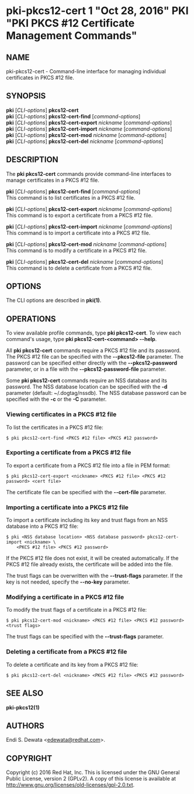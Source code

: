 # pki-pkcs12-cert 1 "Oct 28, 2016" PKI "PKI PKCS #12 Certificate Management Commands"

## NAME

pki-pkcs12-cert - Command-line interface for managing individual certificates in PKCS #12 file.

## SYNOPSIS

**pki** [*CLI-options*] **pkcs12-cert**  
**pki** [*CLI-options*] **pkcs12-cert-find** [*command-options*]  
**pki** [*CLI-options*] **pkcs12-cert-export** *nickname* [*command-options*]  
**pki** [*CLI-options*] **pkcs12-cert-import** *nickname* [*command-options*]  
**pki** [*CLI-options*] **pkcs12-cert-mod** *nickname* [*command-options*]  
**pki** [*CLI-options*] **pkcs12-cert-del** *nickname* [*command-options*]  

## DESCRIPTION

The **pki pkcs12-cert** commands provide command-line interfaces to manage certificates in a PKCS #12 file.

**pki** [*CLI-options*] **pkcs12-cert-find** [*command-options*]  
    This command is to list certificates in a PKCS #12 file.

**pki** [*CLI-options*] **pkcs12-cert-export** *nickname* [*command-options*]  
    This command is to export a certificate from a PKCS #12 file.

**pki** [*CLI-options*] **pkcs12-cert-import** *nickname* [*command-options*]  
    This command is to import a certificate into a PKCS #12 file.

**pki** [*CLI-options*] **pkcs12-cert-mod** *nickname* [*command-options*]  
    This command is to modify a certificate in a PKCS #12 file.

**pki** [*CLI-options*] **pkcs12-cert-del** *nickname* [*command-options*]  
    This command is to delete a certificate from a PKCS #12 file.

## OPTIONS

The CLI options are described in **pki(1)**.

## OPERATIONS

To view available profile commands, type **pki pkcs12-cert**.
To view each command's usage, type **pki pkcs12-cert-&lt;command&gt; --help**.

All **pki pkcs12-cert** commands require a PKCS #12 file and its password.
The PKCS #12 file can be specified with the **--pkcs12-file** parameter.
The password can be specified either directly with the **--pkcs12-password** parameter,
or in a file with the **--pkcs12-password-file** parameter.

Some **pki pkcs12-cert** commands require an NSS database and its password.
The NSS database location can be specified with the **-d** parameter (default: ~/.dogtag/nssdb).
The NSS database password can be specified with the **-c** or the **-C** parameter.

### Viewing certificates in a PKCS #12 file

To list the certificates in a PKCS #12 file:

```
$ pki pkcs12-cert-find <PKCS #12 file> <PKCS #12 password>
```

### Exporting a certificate from a PKCS #12 file

To export a certificate from a PKCS #12 file into a file in PEM format:

```
$ pki pkcs12-cert-export <nickname> <PKCS #12 file> <PKCS #12 password> <cert file>
```

The certificate file can be specified with the **--cert-file** parameter.

### Importing a certificate into a PKCS #12 file

To import a certificate including its key and trust flags from an NSS database into a PKCS #12 file:

```
$ pki <NSS database location> <NSS database password> pkcs12-cert-import <nickname> \
    <PKCS #12 file> <PKCS #12 password>
```

If the PKCS #12 file does not exist, it will be created automatically.
If the PKCS #12 file already exists, the certificate will be added into the file.

The trust flags can be overwritten with the **--trust-flags** parameter.
If the key is not needed, specify the **--no-key** parameter.

### Modifying a certificate in a PKCS #12 file

To modify the trust flags of a certificate in a PKCS #12 file:

```
$ pki pkcs12-cert-mod <nickname> <PKCS #12 file> <PKCS #12 password> <trust flags>
```

The trust flags can be specified with the **--trust-flags** parameter.

### Deleting a certificate from a PKCS #12 file

To delete a certificate and its key from a PKCS #12 file:

```
$ pki pkcs12-cert-del <nickname> <PKCS #12 file> <PKCS #12 password>
```

## SEE ALSO

**pki-pkcs12(1)**

## AUTHORS

Endi S. Dewata &lt;edewata@redhat.com&gt;.

## COPYRIGHT

Copyright (c) 2016 Red Hat, Inc.
This is licensed under the GNU General Public License, version 2 (GPLv2).
A copy of this license is available at http://www.gnu.org/licenses/old-licenses/gpl-2.0.txt.
